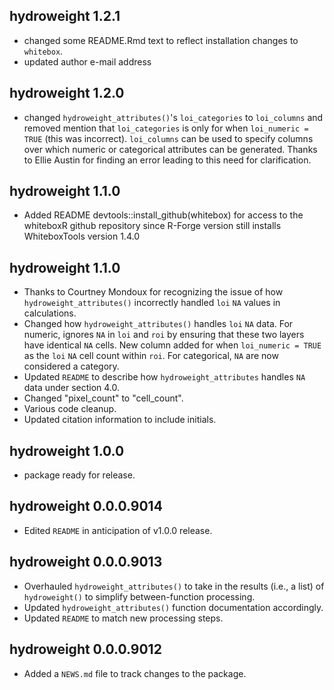 ## hydroweight 1.2.1 

* changed some README.Rmd text to reflect installation changes to `whitebox`.
* updated author e-mail address

## hydroweight 1.2.0 

* changed `hydroweight_attributes()`'s `loi_categories` to `loi_columns` and removed mention that `loi_categories` is only for when `loi_numeric = TRUE` (this was incorrect). `loi_columns` can be used to specify columns over which numeric or categorical attributes can be generated. Thanks to Ellie Austin for finding an error leading to this need for clarification.

## hydroweight 1.1.0 

* Added README devtools::install_github(whitebox) for access to the whiteboxR github repository since R-Forge version still installs WhiteboxTools version 1.4.0 

## hydroweight 1.1.0 

* Thanks to Courtney Mondoux for recognizing the issue of how `hydroweight_attributes()` incorrectly handled `loi` `NA` values in calculations.
* Changed how `hydroweight_attributes()` handles `loi` `NA` data. For numeric, ignores `NA` in `loi` and `roi` by ensuring that these two layers have identical `NA` cells. New column added for when `loi_numeric = TRUE` as the `loi` `NA` cell count within `roi`. For categorical, `NA` are now considered a category.  
* Updated `README` to describe how `hydroweight_attributes` handles `NA` data under section 4.0.
* Changed "pixel_count" to "cell_count".
* Various code cleanup.
* Updated citation information to include initials.

## hydroweight 1.0.0

* package ready for release.

## hydroweight 0.0.0.9014 

* Edited `README` in anticipation of v1.0.0 release.

## hydroweight 0.0.0.9013 

* Overhauled `hydroweight_attributes()` to take in the results (i.e., a list) of `hydroweight()` to simplify between-function processing. 
* Updated `hydroweight_attributes()` function documentation accordingly.
* Updated `README` to match new processing steps. 

## hydroweight 0.0.0.9012

* Added a `NEWS.md` file to track changes to the package.
